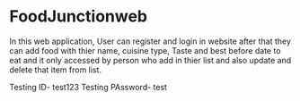 # FoodJunctionweb
In this web application, User can register and login in website after that they can add food with thier name, cuisine type, Taste and best before date to eat and it only accessed by person who add in thier list and also update and delete that item from list.

Testing ID- test123
Testing PAssword- test

